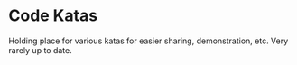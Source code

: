 # Code Katas

Holding place for various katas for easier sharing, demonstration, etc. Very rarely up to date.

